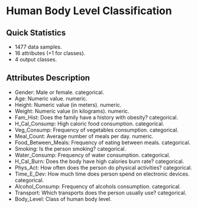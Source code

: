 # Human Body Level Classification

## Quick Statistics

-   1477 data samples.
-   16 attributes (+1 for classes).
-   4 output classes.

## Attributes Description
-   Gender: Male or female. categorical.
-   Age: Numeric value. numeric.
-   Height: Numeric value (in meters). numeric.
-   Weight: Numeric value (in kilograms). numeric.
-   Fam_Hist: Does the family have a history with obesity? categorical.
-   H_Cal_Consump: High caloric food consumption. categorical.
-   Veg_Consump: Frequency of vegetables consumption. categorical.
-   Meal_Count: Average number of meals per day. numeric.
-   Food_Between_Meals: Frequency of eating between meals. categorical.
-   Smoking: Is the person smoking? categorical.
-   Water_Consump: Frequency of water consumption. categorical.
-   H_Cal_Burn: Does the body have high calories burn rate? categorical.
-   Phys_Act: How often does the person do physical activities? categorical.
-   Time_E_Dev: How much time does person spend on electronic devices. categorical.
-   Alcohol_Consump: Frequency of alcohols consumption. categorical.
-   Transport: Which transports does the person usually use? categorical.
-   Body_Level: Class of human body level. 
